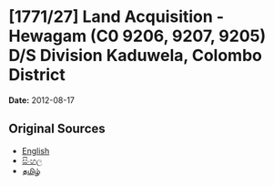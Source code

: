 # [1771/27] Land Acquisition - Hewagam (C0 9206, 9207, 9205) D/S Division Kaduwela, Colombo District

**Date:** 2012-08-17

## Original Sources

- [English](https://documents.gov.lk/view/extra-gazettes/2012/8/1771-27_E.pdf)
- [සිංහල](https://documents.gov.lk/view/extra-gazettes/2012/8/1771-27_S.pdf)
- [தமிழ்](https://documents.gov.lk/view/extra-gazettes/2012/8/1771-27_T.pdf)

